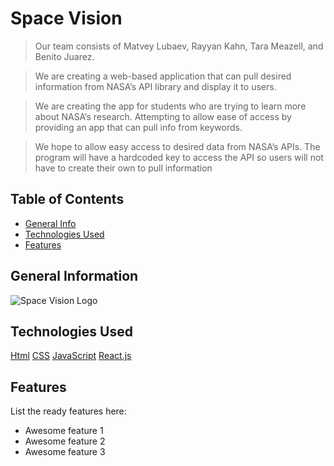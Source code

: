 # Space Vision
> Our team consists of Matvey Lubaev, Rayyan Kahn, Tara Meazell, and Benito Juarez.

> We are creating a web-based application that can pull desired information from NASA’s API library and display it to users.

> We are creating the app for students who are trying to learn more about NASA’s research. Attempting to allow ease of access by providing an app that can pull info from keywords.

> We hope to allow easy access to desired data from NASA’s APIs. The program will have a hardcoded key to access the API so users will not have to create their own to pull information


## Table of Contents
* [General Info](#general-information)
* [Technologies Used](#technologies-used)
* [Features](#features)

## General Information
![Space Vision Logo](./img/SpaceVisionLogov1.png)


## Technologies Used
[Html](https://html.com/)
[CSS](https://developer.mozilla.org/en-US/docs/Web/CSS)
[JavaScript](https://www.javascript.com/)
[React.js](https://reactjs.org/)


## Features
List the ready features here:
- Awesome feature 1
- Awesome feature 2
- Awesome feature 3